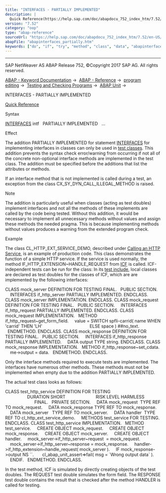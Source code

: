 ```yaml
---
title: "INTERFACES - PARTIALLY IMPLEMENTED"
description: |
  Quick Reference(https://help.sap.com/doc/abapdocu_752_index_htm/7.52/en-US/abapinterfaces_shortref.htm) Syntax INTERFACES(https://help.sap.com/doc/abapdocu_752_index_htm/7.52/en-US/abapinterfaces_class.htm) intf PARTIALLY IMPLEMENTED ... Effect The addition PARTIALLY IMPLEMENTED for statement I
version: "7.52"
category: "oop"
type: "abap-reference"
sourceUrl: "https://help.sap.com/doc/abapdocu_752_index_htm/7.52/en-US/abapinterfaces_partially.htm"
abapFile: "abapinterfaces_partially.htm"
keywords: ["do", "if", "try", "method", "class", "data", "abapinterfaces", "partially"]
---
```


* * *

SAP NetWeaver AS ABAP Release 752, ©Copyright 2017 SAP AG. All rights reserved.

[ABAP - Keyword Documentation](https://help.sap.com/doc/abapdocu_752_index_htm/7.52/en-US/abenabap.htm) →  [ABAP - Reference](https://help.sap.com/doc/abapdocu_752_index_htm/7.52/en-US/abenabap_reference.htm) →  [program editing](https://help.sap.com/doc/abapdocu_752_index_htm/7.52/en-US/abenprogram_editing.htm) →  [Testing and Checking Programs](https://help.sap.com/doc/abapdocu_752_index_htm/7.52/en-US/abenabap_tests.htm) →  [ABAP Unit](https://help.sap.com/doc/abapdocu_752_index_htm/7.52/en-US/abenabap_unit.htm) → 

INTERFACES - PARTIALLY IMPLEMENTED

[Quick Reference](https://help.sap.com/doc/abapdocu_752_index_htm/7.52/en-US/abapinterfaces_shortref.htm)

Syntax

[INTERFACES](https://help.sap.com/doc/abapdocu_752_index_htm/7.52/en-US/abapinterfaces_class.htm) intf
  PARTIALLY IMPLEMENTED
  ...

Effect

The addition PARTIALLY IMPLEMENTED for statement [INTERFACES](https://help.sap.com/doc/abapdocu_752_index_htm/7.52/en-US/abapinterfaces_class.htm) for implementing interfaces in classes can only be used in [test classes](https://help.sap.com/doc/abapdocu_752_index_htm/7.52/en-US/abentest_class_glosry.htm "Glossary Entry"). This addition prevents the syntax check error/warning from occurring if not all of the concrete non-optional interface methods are implemented in the test class. The addition must be specified before the additions that list the attributes or methods.

If an interface method that is not implemented is called during a test, an exception from the class CX\_SY\_DYN\_CALL\_ILLEGAL\_METHOD is raised.

Note

The addition is particularly useful when classes (acting as test doubles) implement interfaces and not all the methods of these implements are called by the code being tested. Without this addition, it would be necessary to implement all unnecessary methods without values and assign these methods the needed pragma. This is because implementing methods without values produces a warning from the extended program check.

Example

The class CL\_HTTP\_EXT\_SERVICE\_DEMO, described under [Calling an HTTP Service](https://help.sap.com/doc/abapdocu_752_index_htm/7.52/en-US/abenicf_service_abexa.htm), is an example of production code. This class demonstrates the function of a simple HTTP service. If the service is used normally, the method IF\_HTTP\_EXTENSION~HANDLE\_REQUEST from [ICF](https://help.sap.com/doc/abapdocu_752_index_htm/7.52/en-US/abenicf_glosry.htm "Glossary Entry") is called. ICF-independent tests can be run for the class: In its [test include](https://help.sap.com/doc/abapdocu_752_index_htm/7.52/en-US/abentest_include_glosry.htm "Glossary Entry"), local classes are declared as test doubles for the classes of ICF, which are are implemented by the following interfaces:

CLASS mock\_server DEFINITION FOR TESTING FINAL.
  PUBLIC SECTION.
    INTERFACES if\_http\_server PARTIALLY IMPLEMENTED.
ENDCLASS.
CLASS mock\_server IMPLEMENTATION.
ENDCLASS.
CLASS mock\_request DEFINITION FOR TESTING FINAL.
  PUBLIC SECTION.
    INTERFACES if\_http\_request PARTIALLY IMPLEMENTED.
ENDCLASS.
CLASS mock\_request IMPLEMENTATION.
  METHOD if\_http\_request~get\_form\_field.
    value = SWITCH spfli-carrid( name WHEN 'carrid' THEN 'LH'
                                      ELSE space ) ##no\_text.
  ENDMETHOD.
ENDCLASS.
CLASS mock\_response DEFINITION FOR TESTING FINAL.
  PUBLIC SECTION.
    INTERFACES if\_http\_response PARTIALLY IMPLEMENTED.
    DATA output TYPE string.
ENDCLASS.
CLASS mock\_response IMPLEMENTATION.
  METHOD if\_http\_response~set\_cdata.
    me->output = data.
  ENDMETHOD.
ENDCLASS.

Only the interface methods required to execute tests are implemented. The interfaces have numerous other methods. These methods must not be implemented when empty due to the addition PARTIALLY IMPLEMENTED.

The actual test class looks as follows:

CLASS test\_http\_service DEFINITION FOR TESTING
                        DURATION SHORT
                        RISK LEVEL HARMLESS
                        FINAL.
  PRIVATE SECTION.
    DATA mock\_request  TYPE REF TO mock\_request.
    DATA mock\_response TYPE REF TO mock\_response.
    DATA mock\_server   TYPE REF TO mock\_server.
    DATA handler  TYPE REF TO cl\_http\_ext\_service\_demo.
    METHODS test\_service FOR TESTING.
ENDCLASS.
CLASS test\_http\_service IMPLEMENTATION.
  METHOD test\_service.
    CREATE OBJECT mock\_request.
    CREATE OBJECT mock\_response.
    CREATE OBJECT mock\_server.
    CREATE OBJECT handler.
    mock\_server->if\_http\_server~request  = mock\_request.
    mock\_server->if\_http\_server~response = mock\_response.
    handler->if\_http\_extension~handle\_request( mock\_server ).
    IF mock\_response->output NS \`<meta name="Output" content="Data">\`.
      cl\_abap\_unit\_assert=>fail( msg = \`Wrong output data\` ).
    ENDIF.
  ENDMETHOD.
ENDCLASS.

In the test method, ICF is simulated by directly creating objects of the test doubles. The REQUEST test double simulates the form field. The RESPONSE test double contains the result that is checked after the method HANDLER is called for testing.